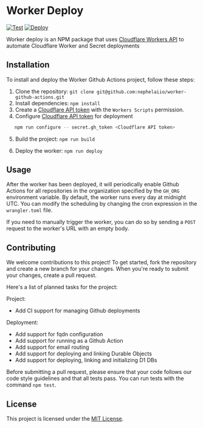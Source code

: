 # Worker Deploy

[![Test](https://github.com/nephelaiio/node-worker-deploy/actions/workflows/test.yml/badge.svg)](https://github.com/nephelaiio/node-worker-github-actions/actions/workflows/test.yml)
[![Deploy](https://github.com/nephelaiio/node-worker-deploy/actions/workflows/publish.yml/badge.svg)](https://github.com/nephelaiio/node-worker-github-actions/actions/workflows/main.yml)

Worker deploy is an NPM package that uses
[Cloudflare Workers API](https://developers.cloudflare.com/workers) to automate
Cloudflare Worker and Secret deployments

## Installation

To install and deploy the Worker Github Actions project, follow these steps:

1. Clone the repository:
   `git clone git@github.com:nephelaiio/worker-github-actions.git`
2. Install dependencies: `npm install`
3. Create a [Cloudflare API token](https://developers.cloudflare.com/api) with
   the `Workers Scripts` permission.
4. Configure [Cloudflare API token](https://developers.cloudflare.com/api) for
   deployment

```sh
   npm run configure -- secret.gh_token <Cloudflare API token>
```

5. Build the project: `npm run build`

6. Deploy the worker: `npm run deploy`

## Usage

After the worker has been deployed, it will periodically enable Github Actions
for all repositories in the organization specified by the `GH_ORG` environment
variable. By default, the worker runs every day at midnight UTC. You can modify
the scheduling by changing the cron expression in the `wrangler.toml` file.

If you need to manually trigger the worker, you can do so by sending a `POST`
request to the worker's URL with an empty body.

## Contributing

We welcome contributions to this project! To get started, fork the repository
and create a new branch for your changes. When you're ready to submit your
changes, create a pull request.

Here's a list of planned tasks for the project:

Project:

- Add CI support for managing Github deployments

Deployment:

- Add support for fqdn configuration
- Add support for running as a Github Action
- Add support for email routing
- Add support for deploying and linking Durable Objects
- Add support for deploying, linking and initializing D1 DBs

Before submitting a pull request, please ensure that your code follows our code
style guidelines and that all tests pass. You can run tests with the command
`npm test`.

## License

This project is licensed under the
[MIT License](https://opensource.org/licenses/MIT).
